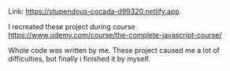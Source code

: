 Link: https://stupendous-cocada-d99320.netlify.app

I recreated these project during course https://www.udemy.com/course/the-complete-javascript-course/

Whole code was written by me. These project caused me a lot of difficulties, but finally i finished it by myself.

